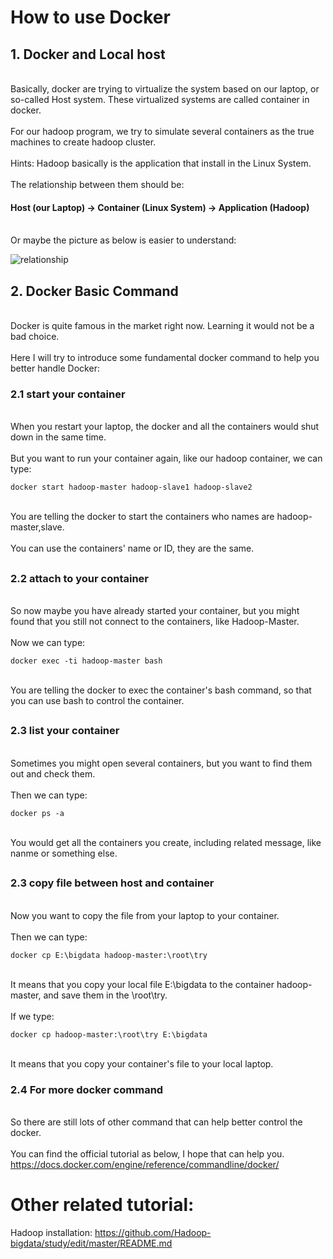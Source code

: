 # How to use Docker

## 1. Docker and Local host
<br>Basically, docker are trying to virtualize the system based on our laptop, or so-called Host system. These virtualized systems are called container in docker.</br>
<br>For our hadoop program, we try to simulate several containers as the true machines to create hadoop cluster.</br>
<br>Hints: Hadoop basically is the application that install in the Linux System.</br>
<br> The relationship between them should be:</br>
#### Host (our Laptop) -> Container (Linux System) -> Application (Hadoop)
<br> Or maybe the picture as below is easier to understand:

![relationship](https://www.juniper.net/assets/img/misc/diagram-what-is-docker-container.png)




## 2. Docker Basic Command
<br> Docker is quite famous in the market right now. Learning it would not be a bad choice.</br>
<br> Here I will try to introduce some fundamental docker command to help you better handle Docker:</br>

### 2.1 start your container
<br>When you restart your laptop, the docker and all the containers would shut down in the same time.</br>
<br>But you want to run your container again, like our hadoop container, we can type:</br>

	docker start hadoop-master hadoop-slave1 hadoop-slave2
<br> You are telling the docker to start the containers who names are hadoop-master,slave.</br>
<br> You can use the containers' name or ID, they are the same.</br>
##
### 2.2 attach to your container
<br>So now maybe you have already started your container, but you might found that you still not connect to the containers, like Hadoop-Master.</br>
<br>Now we can type:</br>

	docker exec -ti hadoop-master bash
<br> You are telling the docker to exec the container's bash command, so that you can use bash to control the container.</br>
##
### 2.3 list your container
<br>Sometimes you might open several containers, but you want to find them out and check them.</br>
<br>Then we can type:</br>

	docker ps -a
<br> You would get all the containers you create, including related message, like nanme or something else.</br>
##
### 2.3 copy file between host and container
<br>Now you want to copy the file from your laptop to your container.</br>
<br>Then we can type:</br>

	docker cp E:\bigdata hadoop-master:\root\try
<br> It means that you copy your local file  E:\bigdata to the container hadoop-master, and save them in the \root\try.</br>
<br>If we type:</br>

	docker cp hadoop-master:\root\try E:\bigdata 
<br> It means that you copy your container's file to your local laptop.</br>

### 2.4 For more docker command
<br>So there are still lots of other command that can help better control the docker.</br>
<br> You can find the official tutorial as below, I hope that can help you.</br>
https://docs.docker.com/engine/reference/commandline/docker/

# Other related tutorial:
Hadoop installation:
https://github.com/Hadoop-bigdata/study/edit/master/README.md
